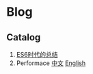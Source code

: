 # Blog

## Catalog
1. [ES6时代的总结](./article/summary-at-es6-era.md)
2. Performace [中文](./article/performance-zh_CN.md) [English](./article/performance-en_US.md)

